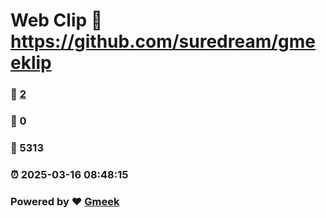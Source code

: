 # Web Clip :link: https://github.com/suredream/gmeeklip 
### :page_facing_up: [2](https://github.com/suredream/gmeeklip/tag.html) 
### :speech_balloon: 0 
### :hibiscus: 5313 
### :alarm_clock: 2025-03-16 08:48:15 
### Powered by :heart: [Gmeek](https://github.com/Meekdai/Gmeek)
